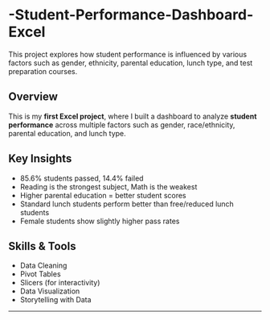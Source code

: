 # -Student-Performance-Dashboard-Excel
This project explores how student performance is influenced by various factors such as gender, ethnicity, parental education, lunch type, and test preparation courses.

## Overview
This is my **first Excel project**, where I built a dashboard to analyze **student performance** across multiple factors such as gender, race/ethnicity, parental education, and lunch type.

## Key Insights
- 85.6% students passed, 14.4% failed  
- Reading is the strongest subject, Math is the weakest  
- Higher parental education = better student scores  
- Standard lunch students perform better than free/reduced lunch students  
- Female students show slightly higher pass rates  

## Skills & Tools
- Data Cleaning  
- Pivot Tables  
- Slicers (for interactivity)  
- Data Visualization  
- Storytelling with Data


---


